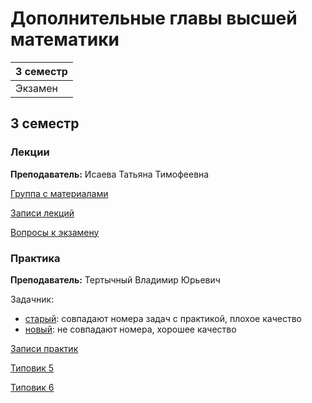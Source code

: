 # Дополнительные главы высшей математики

|3 семестр|
|---|
|Экзамен|

## 3 семестр
### Лекции

**Преподаватель:** Исаева Татьяна Тимофеевна

[Группа с материалами](https://vk.com/club193548696)

[Записи лекций](https://www.youtube.com/playlist?list=PLj7ewET2KEJxltgdxMv23dKzFmztEno1v)

[Вопросы к экзамену](../Files/Sem3MathExam.pdf)

### Практика

**Преподаватель:** Тертычный Владимир Юрьевич

Задачник:
- [старый](../Files/Tertychny/ExerciseBook_v1.pdf): совпадают номера задач с практикой, плохое качество
- [новый](../Files/Tertychny/ExerciseBook_v2.pdf): не совпадают номера, хорошее качество

[Записи практик](https://www.youtube.com/playlist?list=PLj7ewET2KEJwOaxp_g2qVgxIi4TogUfn0)

[Типовик 5](http://mathdep.ifmo.ru/files/library/Tipov6mod.pdf)

[Типовик 6](http://books.ifmo.ru/file/pdf/1076.pdf)
